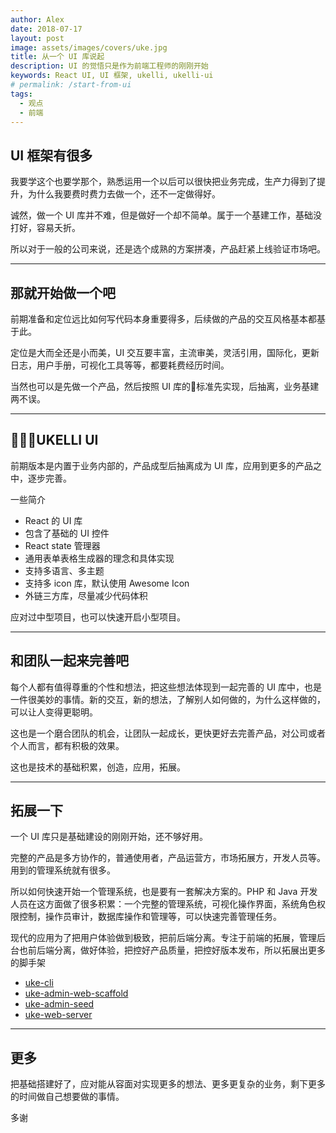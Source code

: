 ```yaml
---
author: Alex
date: 2018-07-17
layout: post
image: assets/images/covers/uke.jpg
title: 从一个 UI 库说起
description: UI 的觉悟只是作为前端工程师的刚刚开始
keywords: React UI, UI 框架, ukelli, ukelli-ui
# permalink: /start-from-ui
tags:
  - 观点
  - 前端
---
```


## UI 框架有很多

我要学这个也要学那个，熟悉运用一个以后可以很快把业务完成，生产力得到了提升，为什么我要费时费力去做一个，还不一定做得好。

诚然，做一个 UI 库并不难，但是做好一个却不简单。属于一个基建工作，基础没打好，容易夭折。

所以对于一般的公司来说，还是选个成熟的方案拼凑，产品赶紧上线验证市场吧。

----------

## 那就开始做一个吧

前期准备和定位远比如何写代码本身重要得多，后续做的产品的交互风格基本都基于此。

定位是大而全还是小而美，UI 交互要丰富，主流审美，灵活引用，国际化，更新日志，用户手册，可视化工具等等，都要耗费经历时间。

当然也可以是先做一个产品，然后按照 UI 库的标准先实现，后抽离，业务基建两不误。

----------

## UKELLI UI

前期版本是内置于业务内部的，产品成型后抽离成为 UI 库，应用到更多的产品之中，逐步完善。

一些简介

- React 的 UI 库
- 包含了基础的 UI 控件
- React state 管理器
- 通用表单表格生成器的理念和具体实现
- 支持多语言、多主题
- 支持多 icon 库，默认使用 Awesome Icon
- 外链三方库，尽量减少代码体积

应对过中型项目，也可以快速开启小型项目。

----------

## 和团队一起来完善吧

每个人都有值得尊重的个性和想法，把这些想法体现到一起完善的 UI 库中，也是一件很美妙的事情。新的交互，新的想法，了解别人如何做的，为什么这样做的，可以让人变得更聪明。

这也是一个磨合团队的机会，让团队一起成长，更快更好去完善产品，对公司或者个人而言，都有积极的效果。

这也是技术的基础积累，创造，应用，拓展。

----------

## 拓展一下

一个 UI 库只是基础建设的刚刚开始，还不够好用。

完整的产品是多方协作的，普通使用者，产品运营方，市场拓展方，开发人员等。用到的管理系统就有很多。

所以如何快速开始一个管理系统，也是要有一套解决方案的。PHP 和 Java 开发人员在这方面做了很多积累：一个完整的管理系统，可视化操作界面，系统角色权限控制，操作员审计，数据库操作和管理等，可以快速完善管理任务。

现代的应用为了把用户体验做到极致，把前后端分离。专注于前端的拓展，管理后台也前后端分离，做好体验，把控好产品质量，把控好版本发布，所以拓展出更多的脚手架

- [uke-cli](https://github.com/SANGET/uke-cli.git)
- [uke-admin-web-scaffold](https://github.com/SANGET/uke-admin-web-scaffold.git)
- [uke-admin-seed](https://github.com/SANGET/uke-admin-seed.git)
- [uke-web-server](https://github.com/SANGET/uke-web-server.git)

----------

## 更多

把基础搭建好了，应对能从容面对实现更多的想法、更多更复杂的业务，剩下更多的时间做自己想要做的事情。

多谢

<!-- ----------

## 缺少技术积累，不一样的竞争点

初创公司在招聘的时候，需要和大公司竞争的，薪资待遇，发展空间等各种因素。优秀有想法的人才大多去大公司了。如果公司没有些技术上的追求和深度，只是一味的实现累活的业务，恐怕来的都是庸人，做出来的产品也是难以延续拓展的。

现实中技术和市场总是会有冲突，市场推广可以很厉害，往往受制于技术的不强力，有技术的追求但是市场跟不上的，双方并没能做成合作的体系。毕竟双方的立场不一样，思路不一样，要成为体系，谈何容易。

技术团队需要磨合、相互认知认同，需要对公司有归属感。公司也需要有一定技术底蕴和积累，才能留住人才，并且快速又高质量的完成业务产品，快速验证市场，占领市场，实现盈利、壮大，并且也需要持续投入研发，保持竞争力，扩展业务，最后实现最初的目标(财富自由、人生理想、回馈社会 or anything)。

----------

## 三 找找看

那什么会是比较好的磨合手段？

做一个 UI 库是对前端队伍的一种凝聚和磨合的手段，大家一起完善一个 UI 库，其中可以体现大家对 UI 交互的理解，对框架的理解，统一思维和行动力。大家也就可以更专注于业务，不要浪费时间在 “这个东西怎么表现，用什么来实现” 这种问题上。

----------

## 四 没那么简单

但是仅仅是一个 UI 库，恐怕还是单薄了些，成不了体系。要成为体系，需要有更多的基础拓展，更丰富的产品需求支撑，不断优化，甚至重构等手段，这过程不仅帮助队伍提高水平，帮助公司提高生产效率，创造更多的价值。

所以什么是 “体系” ？

可能会有不同程度的理解。

例如面向普通用户的前端业务，和面向运营方的管理系统，其实都是可以基于相同的 UI 库，然后做成对应的脚手架，对应的脚手架模版，然后再提供基础命令来生成对应的 page 和 action，达到 “快速搭建，快速开始，快速开发，业务开发技术员只关心业务” 的开发方式。

具体的实现，可以参考 uke-admin-seed ，是我对于业务的一些思考并且应用于具体产品，并且得到验证的脚手架。

----------

## 五 各有所见

从一个 UI 框架拓展到一个体系，不同的人会有自己的理解和考量，每个人都有不同的思考，不同的答案。

而上述便是我的思考，并且已经付诸行动的结果，尽力打磨成一个体系，而不仅仅是 ”为了表现技术很厉害，而做一个 UI 框架“ 这个事情本身，否则是浪费生命。人生路漫漫，把浪费掉的时间用来做别的，不是更好吗？

虽然基础的体系搭建起来很费时间，短期之内也难以看出什么效果，甚至有时候让人怀疑，这事情是否正确，但是对于建立团队并且能使用这套体系来说，提高业务的生产效率，就是提高掘金的效率，好处自然妙不可言。

----------

## 六 最后

好了，差不多，喝奶茶去了。谢谢 -->

